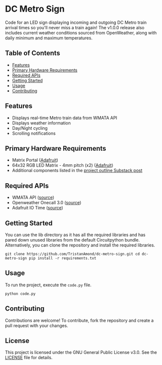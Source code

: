 # DC Metro Sign

Code for an LED sign displaying incoming and outgoing DC Metro train arrival times so you'll never miss a train again! The v1.0.0 release also includes current weather conditions sourced from OpenWeather, along with daily minimum and maximum temperatures.
## Table of Contents
- [Features](#features)
- [Primary Hardware Requirements](#primary-hardware-requirements)
- [Required APIs](#required-apis)
- [Getting Started](#getting-started)
- [Usage](#usage)
- [Contributing](#contributing)

## Features
- Displays real-time Metro train data from WMATA API
- Displays weather information
- Day/Night cycling
- Scrolling notifications


## Primary Hardware Requirements
- Matrix Portal ([Adafruit](https://www.adafruit.com/product/4745))
- 64x32 RGB LED Matrix - 4mm pitch (x2) ([Adafruit](https://www.adafruit.com/product/2278))
- Additional components listed in the [project outline Substack post](https://tristanamond.substack.com/p/metro-sign-build-log-1-project-outline-parts-list)

## Required APIs
- WMATA API ([source](https://developer.wmata.com/))
- Openweather Onecall 3.0 ([source](https://openweathermap.org/api/one-call-3))
- Adafruit IO Time ([source](https://io.adafruit.com/api/docs/#time))

## Getting Started

You can use the lib directory as it has all the required libraries and has pared down unused libraries from the default Circuitpython bundle. Alternatively, you can clone the repository and install the required libraries. 

```git clone https://github.com/TristanAmond/dc-metro-sign.git cd dc-metro-sign pip install -r requirements.txt```


## Usage

To run the project, execute the `code.py` file.

```python code.py```


## Contributing

Contributions are welcome! To contribute, fork the repository and create a pull request with your changes.

## License

This project is licensed under the GNU General Public License v3.0. See the [LICENSE](https://github.com/TristanAmond/dc-metro-sign/blob/main/LICENSE.txt) file for details.
